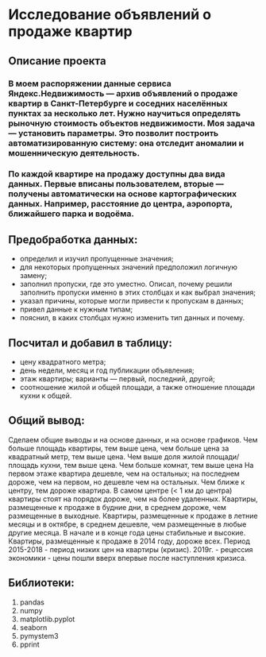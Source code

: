 # Исследование объявлений о продаже квартир
## Описание проекта
### В моем распоряжении данные сервиса Яндекс.Недвижимость — архив объявлений о продаже квартир в Санкт-Петербурге и соседних населённых пунктах за несколько лет. Нужно научиться определять рыночную стоимость объектов недвижимости. Моя задача — установить параметры. Это позволит построить автоматизированную систему: она отследит аномалии и мошенническую деятельность.
### По каждой квартире на продажу доступны два вида данных. Первые вписаны пользователем, вторые — получены автоматически на основе картографических данных. Например, расстояние до центра, аэропорта, ближайшего парка и водоёма.
## Предобработка данных:
- определил и изучил пропущенные значения;
- для некоторых пропущенных значений предположил логичную замену;
- заполнил пропуски, где это уместно. Описал, почему решили заполнить пропуски именно в этих столбцах и как выбрал значения;
- указал причины, которые могли привести к пропускам в данных;
- привел данные к нужным типам;
- пояснил, в каких столбцах нужно изменить тип данных и почему.
## Посчитал и добавил в таблицу:
- цену квадратного метра;
- день недели, месяц и год публикации объявления;
- этаж квартиры; варианты — первый, последний, другой;
- соотношение жилой и общей площади, а также отношение площади кухни к общей.
## Общий вывод:
Сделаем общие выводы и на основе данных, и на основе графиков. Чем больше площадь квартиры, тем выше цена, чем больше цена за квадратный метр, тем выше цена. Чем выше доля жилой площади/площадь кухни, тем выше цена. Чем больше комнат, тем выше цена На первом этаже квартира дешевле, чем на остальных; на последнем дороже, чем на первом, но дешевле чем на остальных. Чем ближе к центру, тем дороже квартира. В самом центре (< 1 км до центра) квартиры стоят на порядок дороже, чем на более удаленных. Квартиры, размещенные к продаже в будние дни, в среднем дороже, чем размещенные в выходные. Квартиры, размещенные к продаже в летние месяцы и в октябре, в среднем дешевле, чем размещенные в любые другие месяца. В начале и в конце года цены стабильные и высокие. Квартиры, размещенные к продаже в 2014 году, дороже всех. Период 2015-2018 - период низких цен на квартиры (кризис). 2019г. - рецессия экономики - цены пошли вверх впервые после наступления кризиса.
## Библиотеки:
1. pandas
2. numpy
3. matplotlib.pyplot
4. seaborn
5. pymystem3
6. pprint
